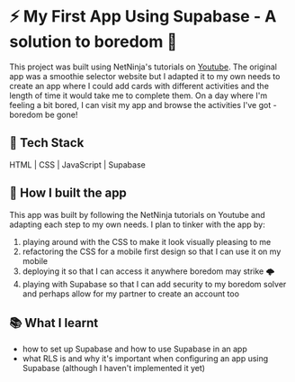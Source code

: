 # ⚡️ My First App Using Supabase - A solution to boredom 💪

This project was built using NetNinja's tutorials on [Youtube](https://www.youtube.com/watch?v=ydz7Dj5QHKY&list=PL4cUxeGkcC9hUb6sHthUEwG7r9VDPBMKO). The original app was a smoothie selector website but I adapted it to my own needs to create an app where I could add cards with different activities and the length of time it would take me to complete them. On a day where I'm feeling a bit bored, I can visit my app and browse the activities I've got - boredom be gone!

## 🔧 Tech Stack
HTML | CSS | JavaScript | Supabase

## 🧱 How I built the app
This app was built by following the NetNinja tutorials on Youtube and adapting each step to my own needs. I plan to tinker with the app by:
  1. playing around with the CSS to make it look visually pleasing to me
  2. refactoring the CSS for a mobile first design so that I can use it on my mobile
  3. deploying it so that I can access it anywhere boredom may strike 🌩️
  4. playing with Supabase so that I can add security to my boredom solver and perhaps allow for my partner to create an account too

## 📚 What I learnt
- how to set up Supabase and how to use Supabase in an app
- what RLS is and why it's important when configuring an app using Supabase (although I haven't implemented it yet)

